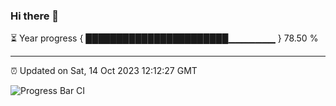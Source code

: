 ### Hi there 👋

⏳ Year progress { ███████████████████████▁▁▁▁▁▁▁ } 78.50 %

---

⏰ Updated on Sat, 14 Oct 2023 12:12:27 GMT

![Progress Bar CI](https://github.com/Shyam-Makwana/GitHub-Actions-Demo/workflows/Progress%20Bar%20CI/badge.svg)
